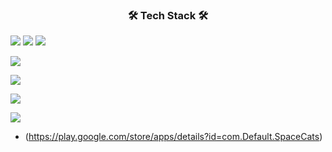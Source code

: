 <h3 align="center"><b>🛠 Tech Stack 🛠</b></h3>


<img src="https://img.shields.io/badge/c-00599C?style=flat-square&logo=c&logoColor=white"/></a> <img src="https://img.shields.io/badge/c++-00599C?style=flat-square&logo=c%2B%2B&logoColor=white"/></a> <img src="https://img.shields.io/badge/c Sharp-00599C?style=flat-square&logo=c Sharp&logoColor=white"/></a>

<img src="https://img.shields.io/badge/github-181717?style=flat-square&logo=github&logoColor=white"/></a>

<img src="https://img.shields.io/badge/visual studio-5C2D91?style=flat-square&logo=visual studio&logoColor=white"/></a>

<img src="https://img.shields.io/badge/unity-000000?style=flat-square&logo=unity&logoColor=white"/></a>

<img src="https://img.shields.io/badge/Google Play-414141?style=flat-square&logo=Google Play&logoColor=white"/></a>
- (https://play.google.com/store/apps/details?id=com.Default.SpaceCats) 

